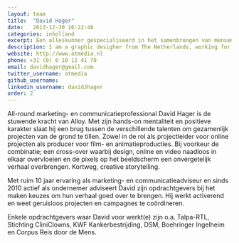 ```yaml
---
layout: team
title:  "David Hager"
date:   2013-12-30 16:22:48
categories: inholland
excerpt: Een alleskunner gespecialiseerd in het samenbrengen van mensen en ideeën
description: I am a graphic desigher from The Netherlands, working for my self since 2009 and recently under the name Studio 210 as a collective of creative designer and developers.
website: http://www.atmedia.nl
phone: +31 (0) 6 10 11 41 79
email: davidhager@gmail.com
twitter_username: atmedia
github_username:
linkedin_username: davidJhager
order: 2
---
```

All-round marketing- en communicatieprofessional David Hager is de stuwende kracht van Alloy. Met zijn hands-on mentaliteit en positieve karakter slaat hij een brug tussen de verschillende talenten om gezamenlijk projecten van de grond te tillen. Zowel in de rol als projectleider voor online projecten als producer voor film- en animatieproducties. Bij voorkeur de combinatie; een cross-over waarbij design, online en video naadloos in elkaar overvloeien en de pixels op het beeldscherm een onvergetelijk verhaal overbrengen. Kortweg, creative storytelling.

Met ruim 10 jaar ervaring als marketing- en communicatieadviseur en sinds 2010 actief als ondernemer adviseert David zijn opdrachtgevers bij het maken keuzes om hun verhaal goed over te brengen. Hij werkt activerend en weet geruisloos projecten en campagnes te coördineren.

Enkele opdrachtgevers waar David voor werkt(e) zijn o.a. Talpa-RTL, Stichting CliniClowns, KWF Kankerbestrijding, DSM, Boehringer Ingelheim en Corpus Reis door de Mens.
